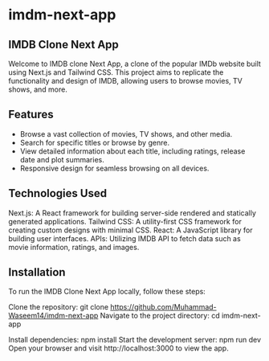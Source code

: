 # imdm-next-app

## IMDB Clone Next App

Welcome to IMDB clone Next App, a clone of the popular IMDb website built using Next.js and Tailwind CSS. This project aims to replicate the functionality and design of IMDB, allowing users to browse movies, TV shows, and more.

## Features

- Browse a vast collection of movies, TV shows, and other media.
- Search for specific titles or browse by genre.
- View detailed information about each title, including ratings, release date and plot summaries.
- Responsive design for seamless browsing on all devices.

## Technologies Used

Next.js: A React framework for building server-side rendered and statically generated applications.
Tailwind CSS: A utility-first CSS framework for creating custom designs with minimal CSS.
React: A JavaScript library for building user interfaces.
APIs: Utilizing IMDB API to fetch data such as movie information, ratings, and images.

## Installation

To run the IMDB Clone Next App locally, follow these steps:

Clone the repository: git clone https://github.com/Muhammad-Waseem14/imdm-next-app
Navigate to the project directory: cd imdm-next-app

Install dependencies: npm install
Start the development server: npm run dev
Open your browser and visit http://localhost:3000 to view the app.
